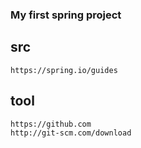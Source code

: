 ### My first spring project

## src
    https://spring.io/guides
    
  
## tool
    https://github.com   
    http://git-scm.com/download
